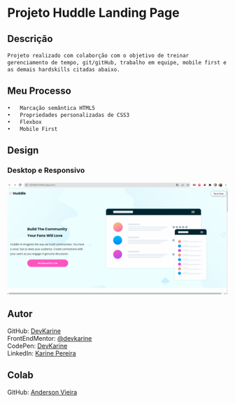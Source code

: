 # Projeto Huddle Landing Page

## Descrição
    Projeto realizado com colaborção com o objetivo de treinar gerenciamento de tempo, git/gitHub, trabalho em equipe, mobile first e as demais hardskills citadas abaixo.



## Meu Processo

    •	Marcação semântica HTML5
    •	Propriedades personalizadas de CSS3
    •	Flexbox  
    •	Mobile First



## Design

### Desktop e Responsivo
<img src="src/images/desktop-mobile.gif" alt="gif mostrando tela do desktop e responsividade">


## Autor


 GitHub: <a href="https://github.com/devkarine">DevKarine</a>  
FrontEndMentor: <a href="https://www.frontendmentor.io/profile/devkarine">@devkarine</a>  
CodePen: <a href="https://codepen.io/devkarine">DevKarine</a>  
LinkedIn: <a href="https://www.linkedin.com/in/devkarine/">Karine Pereira</a>

## Colab

GitHub: <a href="https://github.com/vieira-a">Anderson Vieira</a> 